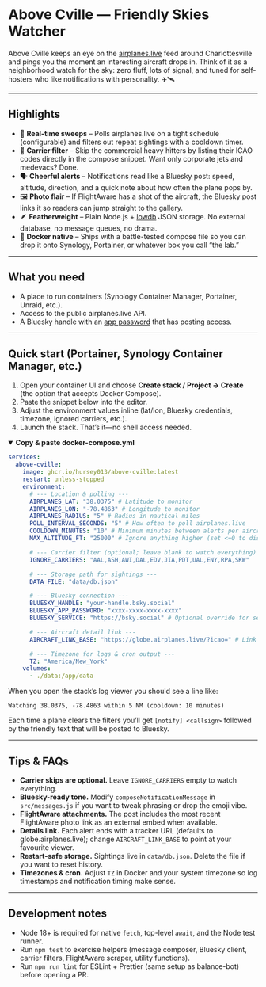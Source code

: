 # Above Cville — Friendly Skies Watcher

Above Cville keeps an eye on the [airplanes.live](https://airplanes.live/api-guide/) feed around Charlottesville and pings you the moment an interesting aircraft drops in. Think of it as a neighborhood watch for the sky: zero fluff, lots of signal, and tuned for self-hosters who like notifications with personality. ✈️🛰️

---

## Highlights

- 🔁 **Real-time sweeps** – Polls airplanes.live on a tight schedule (configurable) and filters out repeat sightings with a cooldown timer.
- 🚫 **Carrier filter** – Skip the commercial heavy hitters by listing their ICAO codes directly in the compose snippet. Want only corporate jets and medevacs? Done.
- 🗣️ **Cheerful alerts** – Notifications read like a Bluesky post: speed, altitude, direction, and a quick note about how often the plane pops by.
- 🖼️ **Photo flair** – If FlightAware has a shot of the aircraft, the Bluesky post links it so readers can jump straight to the gallery.
- 🪶 **Featherweight** – Plain Node.js + [lowdb](https://github.com/typicode/lowdb) JSON storage. No external database, no message queues, no drama.
- 🐳 **Docker native** – Ships with a battle-tested compose file so you can drop it onto Synology, Portainer, or whatever box you call “the lab.”

---

## What you need

- A place to run containers (Synology Container Manager, Portainer, Unraid, etc.).
- Access to the public airplanes.live API.
- A Bluesky handle with an [app password](https://bsky.app/settings/app-passwords) that has posting access.

---

## Quick start (Portainer, Synology Container Manager, etc.)

1. Open your container UI and choose **Create stack / Project → Create** (the option that accepts Docker Compose).
2. Paste the snippet below into the editor.
3. Adjust the environment values inline (lat/lon, Bluesky credentials, timezone, ignored carriers, etc.).
4. Launch the stack. That’s it—no shell access needed.

<details open>
<summary><strong>Copy &amp; paste docker-compose.yml</strong></summary>

```yaml
services:
  above-cville:
    image: ghcr.io/hursey013/above-cville:latest
    restart: unless-stopped
    environment:
      # --- Location & polling ---
      AIRPLANES_LAT: "38.0375" # Latitude to monitor
      AIRPLANES_LON: "-78.4863" # Longitude to monitor
      AIRPLANES_RADIUS: "5" # Radius in nautical miles
      POLL_INTERVAL_SECONDS: "5" # How often to poll airplanes.live
      COOLDOWN_MINUTES: "10" # Minimum minutes between alerts per aircraft
      MAX_ALTITUDE_FT: "25000" # Ignore anything higher (set <=0 to disable)

      # --- Carrier filter (optional; leave blank to watch everything) ---
      IGNORE_CARRIERS: "AAL,ASH,AWI,DAL,EDV,JIA,PDT,UAL,ENY,RPA,SKW"

      # --- Storage path for sightings ---
      DATA_FILE: "data/db.json"

      # --- Bluesky connection ---
      BLUESKY_HANDLE: "your-handle.bsky.social"
      BLUESKY_APP_PASSWORD: "xxxx-xxxx-xxxx-xxxx"
      BLUESKY_SERVICE: "https://bsky.social" # Optional override for self-hosted PDS

      # --- Aircraft detail link ---
      AIRCRAFT_LINK_BASE: "https://globe.airplanes.live/?icao=" # Link prefix appended with the ICAO hex

      # --- Timezone for logs & cron output ---
      TZ: "America/New_York"
    volumes:
      - ./data:/app/data
```

</details>

When you open the stack’s log viewer you should see a line like:

```
Watching 38.0375, -78.4863 within 5 NM (cooldown: 10 minutes)
```

Each time a plane clears the filters you’ll get `[notify] <callsign>` followed by the friendly text that will be posted to Bluesky.

---

## Tips & FAQs

- **Carrier skips are optional.** Leave `IGNORE_CARRIERS` empty to watch everything.
- **Bluesky-ready tone.** Modify `composeNotificationMessage` in `src/messages.js` if you want to tweak phrasing or drop the emoji vibe.
- **FlightAware attachments.** The post includes the most recent FlightAware photo link as an external embed when available.
- **Details link.** Each alert ends with a tracker URL (defaults to globe.airplanes.live); change `AIRCRAFT_LINK_BASE` to point at your favourite viewer.
- **Restart-safe storage.** Sightings live in `data/db.json`. Delete the file if you want to reset history.
- **Timezones & cron.** Adjust `TZ` in Docker and your system timezone so log timestamps and notification timing make sense.

---

## Development notes

- Node 18+ is required for native `fetch`, top-level `await`, and the Node test runner.
- Run `npm test` to exercise helpers (message composer, Bluesky client, carrier filters, FlightAware scraper, utility functions).
- Run `npm run lint` for ESLint + Prettier (same setup as balance-bot) before opening a PR.
